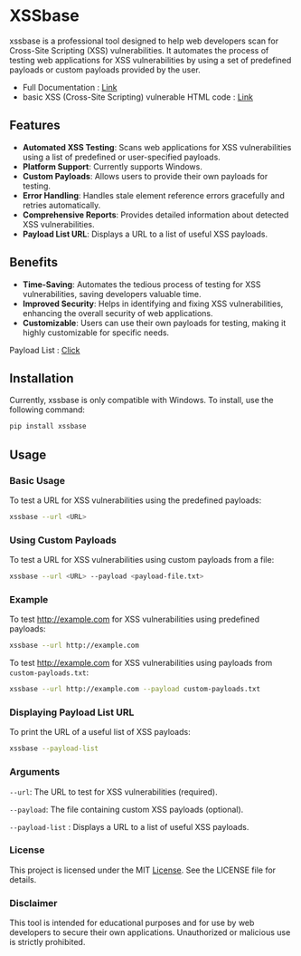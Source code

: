 # XSSbase

xssbase is a professional tool designed to help web developers scan for Cross-Site Scripting (XSS) vulnerabilities. It automates the process of testing web applications for XSS vulnerabilities by using a set of predefined payloads or custom payloads provided by the user.

- Full Documentation : <a href="https://bytebreach.github.io/pdf/xssbase-Full-Commands.pdf">Link</a>
- basic XSS (Cross-Site Scripting) vulnerable HTML code : <a href="https://github.com/ByteBreach/xssbase-test">Link</a>

## Features

- **Automated XSS Testing**: Scans web applications for XSS vulnerabilities using a list of predefined or user-specified payloads.
- **Platform Support**: Currently supports Windows.
- **Custom Payloads**: Allows users to provide their own payloads for testing.
- **Error Handling**: Handles stale element reference errors gracefully and retries automatically.
- **Comprehensive Reports**: Provides detailed information about detected XSS vulnerabilities.
- **Payload List URL**: Displays a URL to a list of useful XSS payloads.

## Benefits

- **Time-Saving**: Automates the tedious process of testing for XSS vulnerabilities, saving developers valuable time.
- **Improved Security**: Helps in identifying and fixing XSS vulnerabilities, enhancing the overall security of web applications.
- **Customizable**: Users can use their own payloads for testing, making it highly customizable for specific needs.

Payload List : <a href="https://mrfidal.in/cyber-security/xssbase/payload-list.html">Click</a>

## Installation

Currently, xssbase is only compatible with Windows. To install, use the following command:

```sh
pip install xssbase
```

## Usage

### Basic Usage

To test a URL for XSS vulnerabilities using the predefined payloads:
```sh
xssbase --url <URL>
```
### Using Custom Payloads

To test a URL for XSS vulnerabilities using custom payloads from a file:
```sh
xssbase --url <URL> --payload <payload-file.txt>
```
### Example

To test http://example.com for XSS vulnerabilities using predefined payloads:
```sh
xssbase --url http://example.com
```
To test http://example.com for XSS vulnerabilities using payloads from `custom-payloads.txt`:
```sh
xssbase --url http://example.com --payload custom-payloads.txt
```
### Displaying Payload List URL

To print the URL of a useful list of XSS payloads:
```sh
xssbase --payload-list
```

### Arguments

`--url`: The URL to test for XSS vulnerabilities (required).

`--payload`: The file containing custom XSS payloads (optional).

`--payload-list` : Displays a URL to a list of useful XSS payloads.

### License
This project is licensed under the MIT <a href="https://pypi.org/project/xssbase/#description">License</a>. See the LICENSE file for details.

### Disclaimer
This tool is intended for educational purposes and for use by web developers to secure their own applications. Unauthorized or malicious use is strictly prohibited.
